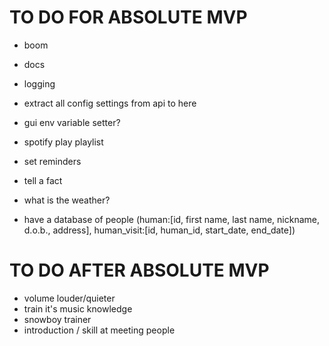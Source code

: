# TO DO FOR ABSOLUTE MVP

- boom
- docs
- logging
- extract all config settings from api to here
- gui env variable setter?

- spotify play playlist
- set reminders
- tell a fact
- what is the weather?
- have a database of people (human:[id, first name, last name, nickname, d.o.b., address], human_visit:[id, human_id, start_date, end_date])

# TO DO AFTER ABSOLUTE MVP
- volume louder/quieter
- train it's music knowledge
- snowboy trainer
- introduction / skill at meeting people

